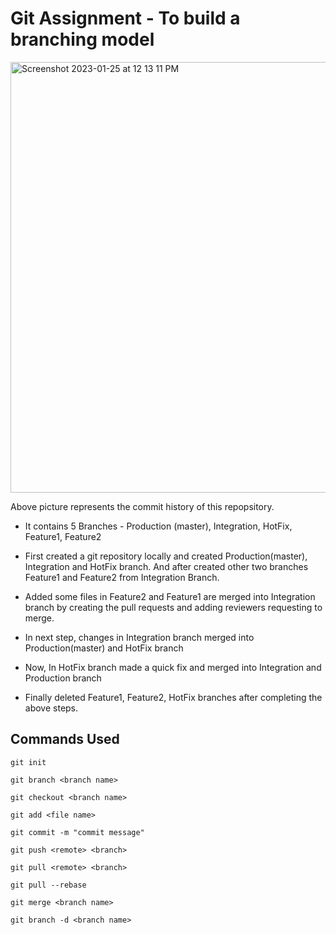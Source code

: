 # Git Assignment - To build a branching model

<img width="689" alt="Screenshot 2023-01-25 at 12 13 11 PM" src="https://user-images.githubusercontent.com/122455311/214500078-6c58f735-0dd0-4f0a-ba48-3674fa1b5338.png">



Above picture represents the commit history of this repopsitory.

- It contains 5 Branches - Production (master), Integration, HotFix, Feature1, Feature2

- First created a git repository locally and created Production(master), Integration and HotFix branch. And after created other two branches Feature1 and Feature2 from Integration Branch. 

- Added some files in Feature2 and Feature1 are merged into Integration branch by creating the pull requests and adding reviewers requesting to merge.

- In next step, changes in Integration branch merged into Production(master) and HotFix branch

- Now, In HotFix branch made a quick fix and merged into Integration and Production branch

- Finally deleted Feature1, Feature2, HotFix branches after completing the above steps.

## Commands Used

`git init`

`git branch <branch name>`

`git checkout <branch name>`

`git add <file name>`

`git commit -m "commit message"`

`git push <remote> <branch>`

`git pull <remote> <branch>`

`git pull --rebase`

`git merge <branch name>`

`git branch -d <branch name>`


